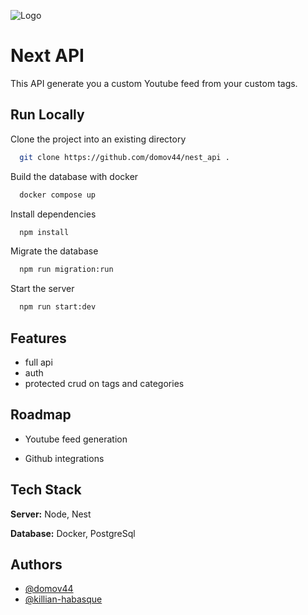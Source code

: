 
![Logo](https://camo.githubusercontent.com/4b0000b8e7a6449a924fe0212093b9f3936ef80cc8fdfbb770baad58f58b8c2c/68747470733a2f2f6e6573746a732e636f6d2f696d672f6c6f676f2d736d616c6c2e737667)


# Next API

This API generate you a custom Youtube feed from your custom tags.


## Run Locally

Clone the project into an existing directory

```bash
  git clone https://github.com/domov44/nest_api .
```

Build the database with docker

```bash
  docker compose up
```

Install dependencies

```bash
  npm install 
```

Migrate the database

```bash
  npm run migration:run  
```

Start the server

```bash
  npm run start:dev
```


## Features

- full api
- auth
- protected crud on tags and categories


## Roadmap

- Youtube feed generation

- Github integrations


## Tech Stack


**Server:** Node, Nest

**Database:** Docker, PostgreSql


## Authors

- [@domov44](https://github.com/domov44)
- [@killian-habasque](https://github.com/killian-habasque)